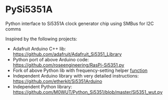 # PySi5351A
Python interface to Si5351A clock generator chip using SMBus for I2C comms

Inspired by the following projects:

- Adafruit Arduino C++ lib: https://github.com/adafruit/Adafruit_Si5351_Library
- Python port of above Arduino code: https://github.com/roseengineering/RasPi-Si5351.py
- Fork of above Python lib with frequency-setting helper [function](https://github.com/jpalczewski/RasPi-Si5351-cli/commit/df99c7692c85fdd14e19660bb4d4d05d95dd708c)
- Independent Arduino library with very detailed instructions: https://github.com/etherkit/Si5351Arduino
- Independent Python library: https://github.com/M0WUT/Python_Si5351/blob/master/Si5351_wut.py


